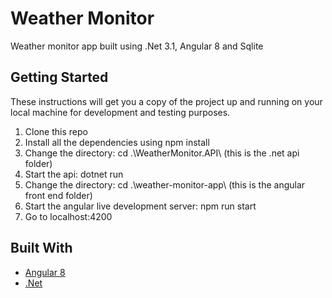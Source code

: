 # Weather Monitor

Weather monitor app built using .Net 3.1, Angular 8 and Sqlite

## Getting Started

These instructions will get you a copy of the project up and running on your local machine for development and testing purposes.

1. Clone this repo
2. Install all the dependencies using npm install
3. Change the directory: cd .\WeatherMonitor.API\ (this is the .net api folder)
4. Start the api: dotnet run
5. Change the directory: cd .\weather-monitor-app\ (this is the angular front end folder)
6. Start the angular live development server: npm run start
7. Go to localhost:4200

## Built With

* [Angular 8](https://cli.angular.io/)
* [.Net](https://dotnet.microsoft.com/) 


